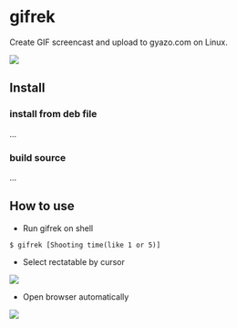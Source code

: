 # gifrek
Create GIF screencast and upload to gyazo.com on Linux.

<img src="https://i.gyazo.com/81157564d5dc9085071630c612ef6f21.gif">

## Install

### install from deb file

...

### build source

...

## How to use

- Run gifrek on shell

`$ gifrek [Shooting time(like 1 or 5)]`

- Select rectatable by cursor

<img src="https://i.gyazo.com/c429feb7cc5dade5cde1872c73aaa96c.gif">

- Open browser automatically

<img src="https://i.gyazo.com/164a4818c3500b4779cf879bc3a0ddf1.gif">

